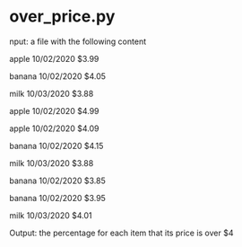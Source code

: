 # over_price.py

nput: a file with the following content

apple 10/02/2020 $3.99

banana 10/02/2020 $4.05

milk 10/03/2020 $3.88

apple 10/02/2020 $4.99

apple 10/02/2020 $4.09

banana 10/02/2020 $4.15

milk 10/03/2020 $3.88

banana 10/02/2020 $3.85

banana 10/02/2020 $3.95

milk 10/03/2020 $4.01
 
Output: the percentage for each item that its price is over $4
